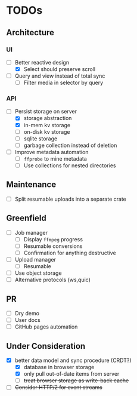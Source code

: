 # TODOs

## Architecture

### UI

- [ ] Better reactive design
    - [x] Select should preserve scroll
- [ ] Query and view instead of total sync
    - [ ] Filter media in selector by query
    
### API

- [ ] Persist storage on server
    - [x] storage abstraction
    - [x] in-mem kv storage
    - [ ] on-disk kv storage
    - [ ] sqlite storage
    - [ ] garbage collection instead of deletion
- [ ] Improve metadata automation
    - [ ] `ffprobe` to mine metadata
    - [ ] Use collections for nested directories
    
## Maintenance

- [ ] Split resumable uploads into a separate crate

## Greenfield

- [ ] Job manager
    - [ ] Display `ffmpeg` progress
    - [ ] Resumable conversions
    - [ ] Confirmation for anything destructive
- [ ] Upload manager
    - [ ] Resumable
- [ ] Use object storage
- [ ] Alternative protocols (ws,quic)

## PR

- [ ] Dry demo 
- [ ] User docs
- [ ] GitHub pages automation

## Under Consideration

- [x] better data model and sync procedure (CRDT?)
    - [x] database in browser storage
    - [x] only pull out-of-date items from server
    - [ ] ~~treat browser storage as write-back cache~~
- [ ] ~~Consider HTTP/2 for event streams~~
